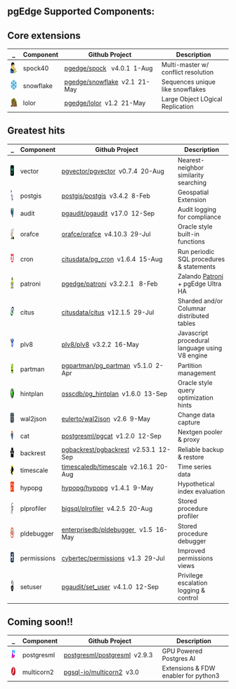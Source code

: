 
## pgEdge Supported Components:

## Core extensions
_ |Component|Github Project|Description
---|---|---|---|
<img src=img/spock40.png height=25 width=25> | spock40 | [pgedge/spock](https://github.com/pgedge/spock/tags)&nbsp;&nbsp; v4.0.1&nbsp;&nbsp;1-Aug | Multi-master w/ conflict resolution
<img src=img/snowflake.png height=25 width=25> | snowflake | [pgedge/snowflake](https://github.com/pgedge/snowflake/tags)&nbsp;&nbsp;v2.1&nbsp;&nbsp;21-May | Sequences unique like snowflakes
<img src=img/lola.png height=20 width=25> | lolor | [pgedge/lolor](https://github.com/pgedge/lolor/tags)&nbsp;&nbsp;v1.2&nbsp;&nbsp;21-May | Large Object LOgical Replication

## Greatest hits

_ |Component|Github Project|Description
---|---|---|---|
<img src=img/vector.png height=25 width=25> | vector | [pgvector/pgvector](https://github.com/pgvector/pgvector/tags)&nbsp;&nbsp;v0.7.4&nbsp;&nbsp;20-Aug | Nearest-neighbor similarity searching
<img src=img/postgis.png height=25 width=25> | postgis | [postgis/postgis](https://github.com/postgis/postgis/tags)&nbsp;&nbsp;v3.4.2&nbsp;&nbsp;8-Feb | Geospatial Extension
<img src=img/pgaudit.png height=25 width=25> | audit | [pgaudit/pgaudit](https://github.com/pgaudit/pgaudit/tags)&nbsp;&nbsp;v17.0&nbsp;&nbsp;12-Sep | Audit logging for compliance
<img src=img/orafce.png height=25 width=25> | orafce | [orafce/orafce](https://github.com/orafce/orafce/tags)&nbsp;&nbsp;v4.10.3&nbsp;&nbsp;29-Jul | Oracle style built-in functions
<img src=img/cron.png height=25 width=25> | cron | [citusdata/pg_cron](https://github.com/citusdata/pg_cron/tags)&nbsp;&nbsp;v1.6.4&nbsp;&nbsp;15-Aug | Run periodic SQL procedures & statements
<img src=img/patroni.png height=25 width=25> | patroni | [pgedge/patroni](https://github.com/pgedge/pgedge-patroni/tags)&nbsp;&nbsp;v3.2.2.1 &nbsp;&nbsp;8-Feb | Zalando [Patroni](http:/github.com/zalando/patroni) + pgEdge Ultra HA
<img src=img/citus.png height=25 width=25> | citus  | [citusdata/citus](https://github.com/citusdata/citus/tags)&nbsp;&nbsp;v12.1.5&nbsp;&nbsp;29-Jul | Sharded and/or Columnar distributed tables
<img src=img/v8.png height=25 width=25> | plv8 | [plv8/plv8](https://github.com/plv8/plv8/tags)&nbsp;&nbsp;v3.2.2&nbsp;&nbsp;16-May | Javascript procedural language using V8 engine
<img src=img/partman.png height=25 width=25> | partman | [pgpartman/pg_partman](https://github.com/pgpartman/pg_partman/tags)&nbsp;&nbsp;v5.1.0&nbsp;&nbsp;2-Apr | Partition management
<img src=img/hintplan.png height=25 width=25> | hintplan | [osscdb/pg_hintplan](https://github.com/ossc-db/pg_hint_plan/tags)&nbsp;&nbsp;v1.6.0&nbsp;&nbsp;13-Sep | Oracle style query optimization hints
<img src=img/wal2json.png height=25 width=25> | wal2json | [eulerto/wal2json](https://github.com/eulerto/wal2json/tags)&nbsp;&nbsp;v2.6&nbsp;&nbsp;9-May | Change data capture
<img src=img/pgcat.png height=25 width=25> | cat | [postgresml/pgcat](https://github.com/postgresml/pgcat/tags)&nbsp;&nbsp;v1.2.0&nbsp;&nbsp;12-Sep | Nextgen pooler & proxy
<img src=img/backrest.png height=25 width=25> | backrest | [pgbackrest/pgbackrest](https://github.com/pgbackrest/pgbackrest/tags)&nbsp;&nbsp;v2.53.1&nbsp;&nbsp;12-Sep | Reliable backup & restore
<img src=img/timescaledb.png height=25 width=25> | timescale | [timescaledb/timescale](https://github.com/timescale/timescaledb/tags)&nbsp;&nbsp;v2.16.1&nbsp;&nbsp;20-Aug | Time series data
<img src=img/whatif.png height=25 width=25> | hypopg | [hypopg/hypopg](https://github.com/hypopg/hypopg/tags)&nbsp;&nbsp;v1.4.1&nbsp;&nbsp;9-May | Hypothetical index evaluation
<img src=img/jan.png height=25 width=auto> | plprofiler | [bigsql/plrofiler](https://github.com/bigsql/plprofiler/tags)&nbsp;&nbsp;v4.2.5&nbsp;&nbsp;20-Aug | Stored procedure profiler 
<img src=img/debugger.png height=25 width=25> | pldebugger | [enterprisedb/pldebugger ](https://github.com/enterprisedb/pldebugger/tags)&nbsp;&nbsp;v1.5&nbsp;&nbsp;16-May | Stored procedure debugger
<img src=img/cybertec.png height=25 width=25> | permissions | [cybertec/permissions](https://github.com/cybertec-postgresql/pg_permissions/tags)&nbsp;&nbsp;v1.3&nbsp;&nbsp;29-Jul | Improved permissions views
<img src=img/setuser.png height=25 width=25> | setuser | [pgaudit/set_user](https://github.com/pgaudit/set_user/tags)&nbsp;&nbsp;v4.1.0&nbsp;&nbsp;12-Sep | Privilege escalation logging & control

## Coming soon!!

_ |Component|Github Project|Description
---|---|---|---|
<img src=img/postgresml.png height=25 width=25> | postgresml | [postgresml/postgresml](https://github.com/postgresml/postgresml/tags)&nbsp;&nbsp;v2.9.3&nbsp;&nbsp; | GPU Powered Postgres AI
<img src=img/multicorn.png height=25 width=25> | multicorn2 | [pgsql-io/multicorn2](https://github.com/pgsql-io/multicorn2/tags)&nbsp;&nbsp;v3.0&nbsp;&nbsp; | Extensions & FDW enabler for python3
